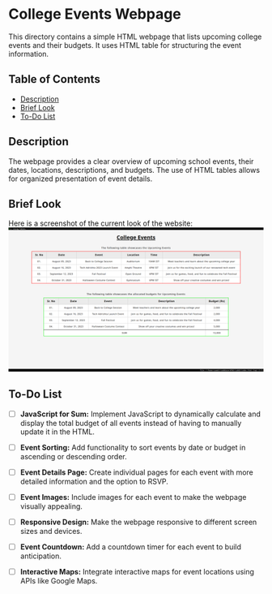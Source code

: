 # College Events Webpage
This directory contains a simple HTML webpage that lists upcoming college events and their budgets. It uses HTML table for structuring the event information.

## Table of Contents

- [Description](#description)
- [Brief Look](#brief-look)
- [To-Do List](#to-do-list)

## Description

The webpage provides a clear overview of upcoming school events, their dates, locations, descriptions, and budgets. The use of HTML tables allows for organized presentation of event details.

## Brief Look
Here is a screenshot of the current look of the website:
![Website Screenshot](screenshot-lab02.png)

## To-Do List


- [ ] **JavaScript for Sum:** Implement JavaScript to dynamically calculate and display the total budget of all events instead of having to manually update it in the HTML.

- [ ] **Event Sorting:** Add functionality to sort events by date or budget in ascending or descending order.

- [ ] **Event Details Page:** Create individual pages for each event with more detailed information and the option to RSVP.

- [ ] **Event Images:** Include images for each event to make the webpage visually appealing.

- [ ] **Responsive Design:** Make the webpage responsive to different screen sizes and devices.

- [ ] **Event Countdown:** Add a countdown timer for each event to build anticipation.

- [ ] **Interactive Maps:** Integrate interactive maps for event locations using APIs like Google Maps.

